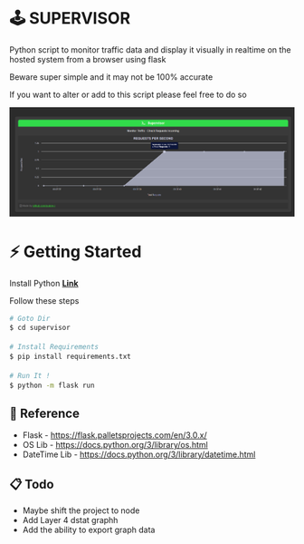 # 🕹️ SUPERVISOR
 Python script to monitor traffic data and display it visually in realtime on the hosted system from a browser using flask
 
 
 Beware super simple and it may not be 100% accurate

If you want to alter or add to this script please feel free to do so

![PICTURE](https://raw.githubusercontent.com/Quinny-J/Supervisor/main/snap.png)

# ⚡ Getting Started

Install Python **[Link](https://www.python.org/downloads/)**

Follow these steps

```bash
# Goto Dir
$ cd supervisor

# Install Requirements
$ pip install requirements.txt

# Run It !
$ python -m flask run

```

## 📕 Reference 
- Flask - https://flask.palletsprojects.com/en/3.0.x/
- OS Lib - https://docs.python.org/3/library/os.html
- DateTime Lib - https://docs.python.org/3/library/datetime.html

## 📋 Todo
- Maybe shift the project to node
- Add Layer 4 dstat graphh
- Add the ability to export graph data
